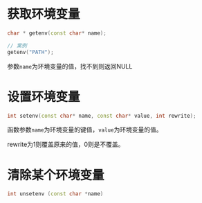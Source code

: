 # 获取环境变量

```c++
char * getenv(const char* name);

// 案例
getenv("PATH");
```

参数`name`为环境变量的值，找不到则返回NULL

# 设置环境变量

```c++
int setenv(const char* name, const char* value, int rewrite);
```

函数参数`name`为环境变量的键值，`value`为环境变量的值。

rewrite为1则覆盖原来的值，0则是不覆盖。

# 清除某个环境变量

```c++
int unsetenv (const char *name)
```


